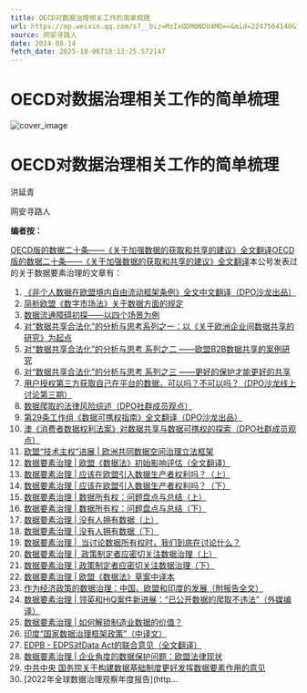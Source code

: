 ```yaml
---
title: OECD对数据治理相关工作的简单梳理
url: https://mp.weixin.qq.com/s?__biz=MzIxODM0NDU4MQ==&mid=2247504140&idx=1&sn=4bdfa2290a70eb83a70f2522c1c328a0&chksm=97e96ce6a09ee5f09131fe1759b94e31c4862c877c6398eb83c6a9434c5418f9fb04f9ff2561&scene=58&subscene=0#rd
source: 网安寻路人
date: 2024-08-14
fetch_date: 2025-10-06T18:13:25.572147
---
```


# OECD对数据治理相关工作的简单梳理

![cover_image](https://mmbiz.qpic.cn/sz_mmbiz_jpg/jErr674f9mib4c6LUMGTAMmux12UZjYSmzJRWnReTF6dPgt5YVCVvHhlMJrlibibORqjC6MMnEenpWf7J6HKPFCyw/0?wx_fmt=jpeg)

# OECD对数据治理相关工作的简单梳理

洪延青

网安寻路人

**编者按：**

[OECD版的数据二十条——《关于加强数据的获取和共享的建议》全文翻译](http://mp.weixin.qq.com/s?__biz=MzIxODM0NDU4MQ==&mid=2247503857&idx=1&sn=6d6c6a3c32f18c40df6bff10cd1a2c5b&chksm=97e9721ba09efb0debf7e896c5e3d34a9a88eac51017c2c1a7e5f0b73d8ebb6bcc870d484f32&scene=21#wechat_redirect)[OECD版的数据二十条——《关于加强数据的获取和共享的建议》全文翻译](http://mp.weixin.qq.com/s?__biz=MzIxODM0NDU4MQ==&mid=2247503857&idx=1&sn=6d6c6a3c32f18c40df6bff10cd1a2c5b&chksm=97e9721ba09efb0debf7e896c5e3d34a9a88eac51017c2c1a7e5f0b73d8ebb6bcc870d484f32&scene=21#wechat_redirect)本公号发表过的关于数据要素治理的文章有：

1. [《非个人数据在欧盟境内自由流动框架条例》全文中文翻译（DPO沙龙出品）](http://mp.weixin.qq.com/s?__biz=MzIxODM0NDU4MQ==&mid=2247485698&idx=1&sn=c07ce5fe3fa5226525868ca209767c36&chksm=97eab4e8a09d3dfedc99884f435f610b0a6ede5a3a69c748dac6e700ab9182fe789450e2c3d0&scene=21#wechat_redirect)
2. [简析欧盟《数字市场法》关于数据方面的规定](http://mp.weixin.qq.com/s?__biz=MzIxODM0NDU4MQ==&mid=2247491166&idx=1&sn=664f814e41e0a7ce04993157b57b456d&chksm=97eaa3b4a09d2aa27ca32e9367e959384ffb452f463045b867e8aa655c2900f19d2ed9ef3c3b&scene=21#wechat_redirect)
3. [数据流通障碍初探——以四个场景为例](http://mp.weixin.qq.com/s?__biz=MzIxODM0NDU4MQ==&mid=2247484607&idx=1&sn=e207177ef805ee22eb1f0965f01ac6c0&chksm=97eab955a09d30431b262d8ad563d43dbc0057317ca328b46ef2d8db4873544eaf989d224e0e&scene=21#wechat_redirect)
4. [对“数据共享合法化”的分析与思考系列之一：以《关于欧洲企业间数据共享的研究》为起点](http://mp.weixin.qq.com/s?__biz=MzIxODM0NDU4MQ==&mid=2247485149&idx=1&sn=7b8c428b2888bb13813ad71a12c7c981&chksm=97eabb37a09d3221537d75cab1c09cb241b0e445ca2c4887c9ff0dbe7cbefd3253de4cdccf43&scene=21#wechat_redirect)
5. [对“数据共享合法化”的分析与思考 系列之二 ——欧盟B2B数据共享的案例研究](http://mp.weixin.qq.com/s?__biz=MzIxODM0NDU4MQ==&mid=2247485204&idx=1&sn=3d705935a03f67582f8998bdec61b4f3&chksm=97eabafea09d33e83b39c7a77dc01efd43975a2f089ba8ba37a7b319a30190e195d359d763c8&scene=21#wechat_redirect)
6. [对“数据共享合法化”的分析与思考 系列之三 ——更好的保护才能更好的共享](http://mp.weixin.qq.com/s?__biz=MzIxODM0NDU4MQ==&mid=2247485208&idx=1&sn=c1f531ac9286817cc57e7b4c64173026&chksm=97eabaf2a09d33e427099ada4df1487ea9ae4fd3b6a8cb00f3ac53e288d66aee0c6348b443f1&scene=21#wechat_redirect)
7. [用户授权第三方获取自己在平台的数据，可以吗？不可以吗？（DPO沙龙线上讨论第三期）](http://mp.weixin.qq.com/s?__biz=MzIxODM0NDU4MQ==&mid=2247485480&idx=1&sn=7e7891c84f5b009b716a38c1bd653cb0&chksm=97eab5c2a09d3cd4dac8286033cc294b4a2e368a5ae005788742899ae45070f1beb4c4a97a34&scene=21#wechat_redirect)
8. [数据爬取的法律风险综述（DPO社群成员观点）](http://mp.weixin.qq.com/s?__biz=MzIxODM0NDU4MQ==&mid=2247485808&idx=1&sn=5fdfcb3c467048cca369218b76193b13&chksm=97eab49aa09d3d8cb510f0403e909d4f61728aaa766fe7339e88c5742e31cc44043e5e46f199&scene=21#wechat_redirect)
9. [第29条工作组《数据可携权指南》全文翻译（DPO沙龙出品）](http://mp.weixin.qq.com/s?__biz=MzIxODM0NDU4MQ==&mid=2247485918&idx=1&sn=b23d1e55e227ccac9b955ccc120b7694&chksm=97eab434a09d3d226e046e167b709b813b814ab2a889ec99f66b13676e386fed3b068e7675b7&scene=21#wechat_redirect)
10. [澳《消费者数据权利法案》对数据共享与数据可携权的探索（DPO社群成员观点）](http://mp.weixin.qq.com/s?__biz=MzIxODM0NDU4MQ==&mid=2247486761&idx=1&sn=91bf249c8ac99dda140087887a0d05ac&chksm=97eab0c3a09d39d554a346b9277f2e4646a157d2d3390f2df019e5d13e6752744aa9f0396aa3&scene=21#wechat_redirect)
11. [欧盟“技术主权”进展 | 欧洲共同数据空间治理立法框架](http://mp.weixin.qq.com/s?__biz=MzIxODM0NDU4MQ==&mid=2247489057&idx=1&sn=ef4eae5fc6bd147e7bf17f8a5b77dc12&chksm=97eaabcba09d22ddd08d65d9dafb74a54d0ced484f20385a8ed4cafcab649afb04e5c9931dcd&scene=21#wechat_redirect)
12. [数据要素治理 | 欧盟《数据法》初始影响评估（全文翻译）](http://mp.weixin.qq.com/s?__biz=MzIxODM0NDU4MQ==&mid=2247492859&idx=1&sn=403af4518d863058dedef8d19036ee2d&chksm=97e95911a09ed007c735d3a060c929a832cdde8721c177027910f09839496bd9b965e7c59c8c&scene=21#wechat_redirect)
13. [数据要素治理 | 应该在欧盟引入数据生产者权利吗？（上）](http://mp.weixin.qq.com/s?__biz=MzIxODM0NDU4MQ==&mid=2247493596&idx=1&sn=228d0e2bec61221b1bd5d393b29aaf4a&chksm=97e95a36a09ed3201058df69843a7246d1fe70f17c8d23338bc4c54cddc8f79db838fd4e218e&scene=21#wechat_redirect)
14. [数据要素治理 | 应该在欧盟引入数据生产者权利吗？（下）](http://mp.weixin.qq.com/s?__biz=MzIxODM0NDU4MQ==&mid=2247493600&idx=1&sn=5572ea24999be33279d76178c770e210&chksm=97e95a0aa09ed31c857c1e5ed0300fee94e541c467ce34408fa6a9425106cd926c7102f2856e&scene=21#wechat_redirect)
15. [数据要素治理 | 数据所有权：问题盘点与总结（上）](http://mp.weixin.qq.com/s?__biz=MzIxODM0NDU4MQ==&mid=2247493606&idx=1&sn=d0fc7a417964adca3b296c477dc5b70e&chksm=97e95a0ca09ed31ad15008f3034f3fb039626291b70c79a5e831484827c5d00d9bd02fe6ee82&scene=21#wechat_redirect)
16. [数据要素治理 | 数据所有权：问题盘点与总结（下）](http://mp.weixin.qq.com/s?__biz=MzIxODM0NDU4MQ==&mid=2247493611&idx=1&sn=e82c5adcc604d1df88d8287e6935ccb2&chksm=97e95a01a09ed3179907bb81330ba0964bccd4a7c4d9c015509fa8b24f1d0c1929111a7701e4&scene=21#wechat_redirect)
17. [数据要素治理 | 没有人拥有数据（上）](http://mp.weixin.qq.com/s?__biz=MzIxODM0NDU4MQ==&mid=2247493623&idx=1&sn=6aabceb35df0e5e9119e591d268a67a5&chksm=97e95a1da09ed30b037d8170f870743fd9c1611a90241eeb454432b92dc1b78c2f81cb69a0bf&scene=21#wechat_redirect)
18. [数据要素治理 | 没有人拥有数据（下）](http://mp.weixin.qq.com/s?__biz=MzIxODM0NDU4MQ==&mid=2247493628&idx=1&sn=e64d737644a63bb6dcb98181ec5a2760&chksm=97e95a16a09ed300835dcde6fa7a82d23c1e789500a9a46dc288521ea68855955fc3ee651e96&scene=21#wechat_redirect)
19. [数据要素治理 |  当讨论数据所有权时，我们到底在讨论什么？](http://mp.weixin.qq.com/s?__biz=MzIxODM0NDU4MQ==&mid=2247493635&idx=1&sn=7d456f7c58e561886436251862842a8a&chksm=97e955e9a09edcff89eb63dd8287759475ae529d499c5e1287fe1a3a059ad83f0b635e178a48&scene=21#wechat_redirect)
20. [数据要素治理 |  政策制定者应密切关注数据治理（上）](http://mp.weixin.qq.com/s?__biz=MzIxODM0NDU4MQ==&mid=2247493640&idx=1&sn=24734f9eace8d26a70a90091e1430fa1&chksm=97e955e2a09edcf4e624ab1a0b7127ae1b49e6530b27892e38c49bdb5e111f6ba7cd94253af8&scene=21#wechat_redirect)
21. [数据要素治理 | 政策制定者应密切关注数据治理（下）](http://mp.weixin.qq.com/s?__biz=MzIxODM0NDU4MQ==&mid=2247493644&idx=1&sn=904351f0dd2d66f17c29cdd334a39cf1&chksm=97e955e6a09edcf0ce21f700b929a3f2403c53e266af82191aa21105935ced55f89da652ac48&scene=21#wechat_redirect)
22. [数据要素治理 | 欧盟《数据法》草案中译本](http://mp.weixin.qq.com/s?__biz=MzIxODM0NDU4MQ==&mid=2247494010&idx=1&sn=5f0e102c1a852d21d69d826da5002cdb&chksm=97e95490a09edd86098ceec03d07d7d95eb0eb8797de668586fdf42e2c1146c697ff36a2df7e&scene=21#wechat_redirect)
23. [作为经济政策的数据治理：中国、欧盟和印度的发展（附报告全文）](http://mp.weixin.qq.com/s?__biz=MzIxODM0NDU4MQ==&mid=2247494086&idx=1&sn=b0d20d86126f8f96706ce077ceda2fd2&chksm=97e9542ca09edd3afe98515901cf412c845136ec8990ffa914b8abe23acd43ecde0fa1044585&scene=21#wechat_redirect)
24. [数据要素治理 | 领英和HiQ案件新进展：“已公开数据的爬取不违法”（外媒编译）](http://mp.weixin.qq.com/s?__biz=MzIxODM0NDU4MQ==&mid=2247494474&idx=1&sn=54b563682b7f69d72dfbf57e199e18bd&chksm=97e956a0a09edfb63f35a5ed2c51753197bcf659af8d4774578db93ce9bb5b3b936ecad42ec8&scene=21#wechat_redirect)
25. [数据要素治理 | 如何解锁制造业数据的价值？](http://mp.weixin.qq.com/s?__biz=MzIxODM0NDU4MQ==&mid=2247495233&idx=1&sn=243b2262fa874550d1b8a319f03cba68&chksm=97e953aba09edabd70bf3c05094e97dfcc2175500d4f59187a14ba9085036fd6c38ef73ff5f6&scene=21#wechat_redirect)
26. [印度“国家数据治理框架政策”（中译文）](http://mp.weixin.qq.com/s?__biz=MzIxODM0NDU4MQ==&mid=2247495694&idx=1&sn=e23f4afa5b3bd6bab09c4ad29d0f237b&chksm=97e94de4a09ec4f27bdceece0defcea647e4578f94eef86773b8a4f4643fb0f5228b99b520cd&scene=21#wechat_redirect)
27. [EDPB - EDPS对Data Act的联合意见（全文翻译）](http://mp.weixin.qq.com/s?__biz=MzIxODM0NDU4MQ==&mid=2247496433&idx=1&sn=fd0078cccd0585e8e13338c3e7fe61ff&chksm=97e94f1ba09ec60d499627fb59222b1848ce473b8f0782fb568a13d3bc284a6d6a099879a2b2&scene=21#wechat_redirect)
28. [数据要素治理 | 企业角度的数据保护问题：欧盟法律现状](http://mp.weixin.qq.com/s?__biz=MzIxODM0NDU4MQ==&mid=2247497107&idx=1&sn=d4767d731e39f675c17e0b82258dda64&chksm=97e94879a09ec16f5f1b9a168e4a3eb449211bd053139d516f0d4387d48c3e2d24cead6d6d6d&scene=21#wechat_redirect)
29. [中共中央 国务院关于构建数据基础制度更好发挥数据要素作用的意见](http://mp.weixin.qq.com/s?__biz=MzIxODM0NDU4MQ==&mid=2247497450&idx=1&sn=72188b7e6d46335f64bbd69594033353&chksm=97e94b00a09ec216e73b7eb9b41a0e4c5ddc196ca98a26bf01ad3f76d5d758165344344f993f&scene=21#wechat_redirect)
30. [2022年全球数据治理观察年度报告](http...